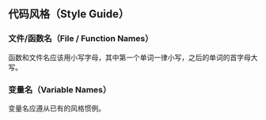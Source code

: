 ## 代码风格（Style Guide）

### 文件/函数名（File / Function Names）

函数和文件名应该用小写字母，其中第一个单词一律小写，之后的单词的首字母大写。

### 变量名（Variable Names）

变量名应遵从已有的风格惯例。
